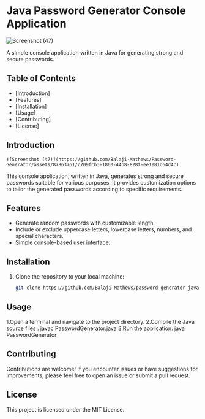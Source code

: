  # Java Password Generator Console Application

 
 
![Screenshot (47)](https://github.com/Balaji-Mathews/Password-Generator/assets/87863761/e5351952-f93b-4aad-90eb-046e877c6d28)



A simple console application written in Java for generating strong and secure passwords.

## Table of Contents

- [Introduction]
- [Features] 
- [Installation] 
- [Usage]
- [Contributing] 
- [License]

## Introduction
    ![Screenshot (47)](https://github.com/Balaji-Mathews/Password-Generator/assets/87863761/c709fcb3-1860-44b8-828f-ee1e81d64d4c)

This console application, written in Java, generates strong and secure passwords suitable for various purposes. It provides customization options to tailor the generated passwords according to specific requirements.

## Features

- Generate random passwords with customizable length.
- Include or exclude uppercase letters, lowercase letters, numbers, and special characters.
- Simple console-based user interface.

## Installation

1. Clone the repository to your local machine:

   ```bash
   git clone https://github.com/Balaji-Mathews/password-generator-java.git

## Usage
1.Open a terminal and navigate to the project directory.
2.Compile the Java source files  : javac PasswordGenerator.java
3.Run the application: java PasswordGenerator

## Contributing
Contributions are welcome! If you encounter issues or have suggestions for improvements, please feel free to open an issue or submit a pull request.

## License
This project is licensed under the MIT License.
